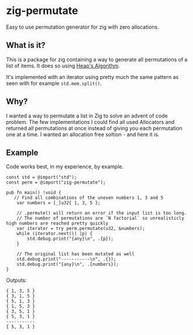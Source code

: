 # zig-permutate

Easy to use permutation generator for zig with zero allocations.

## What is it?

This is a package for zig containing a way to generate all permutations of a list of items. It does so using [Heap's Algorithm](https://en.wikipedia.org/wiki/Heap%27s_algorithm). 

It's implemented with an iterator using pretty much the same pattern as seen with for example `std.mem.split()`.

## Why?

I wanted a way to permutate a list in Zig to solve an advent of code problem. The few implementations I could find all used Allocators and returned all permutations at once instead of giving you each permutation one at a time. I wanted an allocation free soltion - and here it is.

## Example

Code works best, in my experience, by example. 

```
const std = @import("std");
const perm = @import("zig-permutate");

pub fn main() !void {
   // Find all combinations of the uneven numbers 1, 3 and 5
    var numbers = [_]u32{ 1, 3, 5 };

    // .permute() will return an error if the input list is too long.
    // The number of permutations are `N factorial` so unrealisticly high numbers are reached pretty quickly
    var iterator = try perm.permutate(u32, &numbers);
    while (iterator.next()) |p| {
        std.debug.print("{any}\n", .{p});
    }

    // The original list has been mutated as well
    std.debug.print("-----------\n", .{});
    std.debug.print("{any}\n", .{numbers});
}

```
Outputs:
```
{ 1, 3, 5 }
{ 3, 1, 5 }
{ 5, 1, 3 }
{ 1, 5, 3 }
{ 3, 5, 1 }
{ 5, 3, 1 }
-----------
{ 5, 3, 1 }
```
